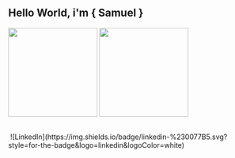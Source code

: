 ## Hello World, i'm { Samuel }

<div>
  <a href="https://github.com/samleurn"></a>
  <img height="180" src="https://github-readme-stats.vercel.app/api?username=samleurn&theme=midnight-purple&show_icons=true&hide_border=true&count_private=true" />
  <img height="180" src="https://github-readme-stats.vercel.app/api/top-langs/?username=samleurn&theme=midnight-purple&show_icons=true&hide_border=true&layout=compact" />
<!--   <img height="180" src="https://github-readme-streak-stats.herokuapp.com/?user=samleurn&theme=midnight-purple&hide_border=true" /> -->
</div>

##

<div>
  <a href="https://www.linkedin.com/in/samrms/" target="_blank"><img href="	https://img.shields.io/badge/LinkedIn-0077B5?style=for-the-badge&logo=linkedin&logoColor=white" target="_blank"/></a>
  	![LinkedIn](https://img.shields.io/badge/linkedin-%230077B5.svg?style=for-the-badge&logo=linkedin&logoColor=white)
</div>
